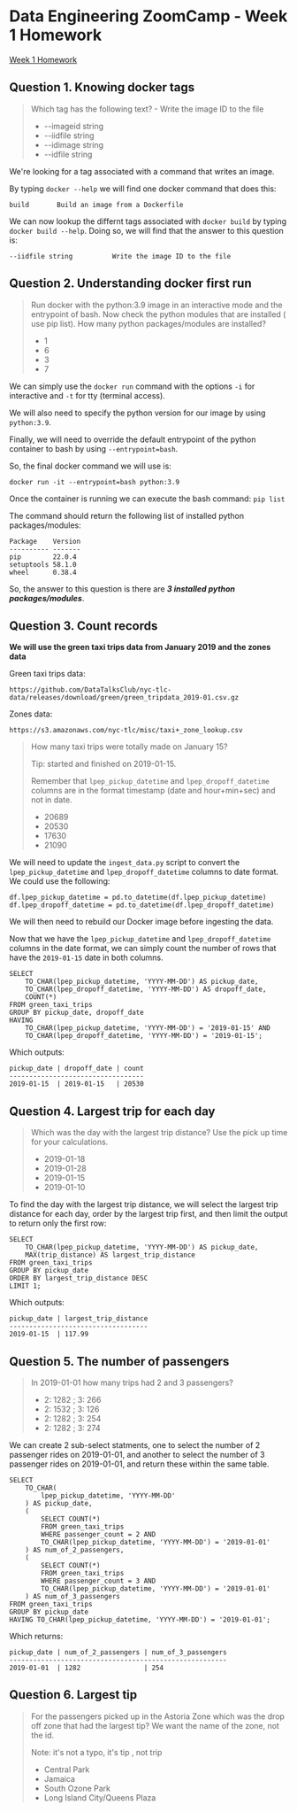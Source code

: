 # Data Engineering ZoomCamp - Week 1 Homework
[Week 1 Homework](https://github.com/DataTalksClub/data-engineering-zoomcamp/blob/main/cohorts/2023/week_1_docker_sql/homework.md)


## Question 1. Knowing docker tags
> Which tag has the following text? - Write the image ID to the file
>
> - --imageid string
> - --iidfile string
> - --idimage string
> - --idfile string

We're looking for a tag associated with a command that writes an image.

By typing `docker --help` we will find one docker command that does this:
```
build       Build an image from a Dockerfile
```

We can now lookup the differnt tags associated with `docker build` by typing `docker build --help`. Doing so, we will find that the answer to this question is:
```
--iidfile string          Write the image ID to the file
```


## Question 2. Understanding docker first run
> Run docker with the python:3.9 image in an interactive mode and the entrypoint of bash. Now check the python modules that are installed ( use pip list). How many python packages/modules are installed?
>
> - 1
> - 6
> - 3
> - 7

We can simply use the `docker run` command with the options `-i` for interactive and `-t` for tty (terminal access).

We will also need to specify the python version for our image by using `python:3.9`.

Finally, we will need to override the default entrypoint of the python container to bash by using `--entrypoint=bash`.

So, the final docker command we will use is:
```
docker run -it --entrypoint=bash python:3.9
```
Once the container is running we can execute the bash command: `pip list`

The command should return the following list of installed python packages/modules:
```
Package    Version
---------- -------
pip        22.0.4
setuptools 58.1.0
wheel      0.38.4
```
So, the answer to this question is there are **_3 installed python packages/modules_**.


## Question 3. Count records
**We will use the green taxi trips data from January 2019 and the zones data**

Green taxi trips data:
```
https://github.com/DataTalksClub/nyc-tlc-data/releases/download/green/green_tripdata_2019-01.csv.gz
```
Zones data:
```
https://s3.amazonaws.com/nyc-tlc/misc/taxi+_zone_lookup.csv
```
> How many taxi trips were totally made on January 15?
> 
> Tip: started and finished on 2019-01-15.
> 
> Remember that `lpep_pickup_datetime` and `lpep_dropoff_datetime` columns are in the format timestamp (date and hour+min+sec) and not in date.
> 
> - 20689
> - 20530
> - 17630
> - 21090

We will need to update the `ingest_data.py` script to convert the `lpep_pickup_datetime` and `lpep_dropoff_datetime` columns to date format. We could use the following:
```
df.lpep_pickup_datetime = pd.to_datetime(df.lpep_pickup_datetime)
df.lpep_dropoff_datetime = pd.to_datetime(df.lpep_dropoff_datetime)
```
We will then need to rebuild our Docker image before ingesting the data.

Now that we have the `lpep_pickup_datetime` and `lpep_dropoff_datetime` columns in the date format, we can simply count the number of rows that have the `2019-01-15` date in both columns.
```
SELECT
	TO_CHAR(lpep_pickup_datetime, 'YYYY-MM-DD') AS pickup_date,
	TO_CHAR(lpep_dropoff_datetime, 'YYYY-MM-DD') AS dropoff_date,
	COUNT(*)
FROM green_taxi_trips
GROUP BY pickup_date, dropoff_date
HAVING
	TO_CHAR(lpep_pickup_datetime, 'YYYY-MM-DD') = '2019-01-15' AND
	TO_CHAR(lpep_dropoff_datetime, 'YYYY-MM-DD') = '2019-01-15';
```
Which outputs:
```
pickup_date | dropoff_date | count
----------------------------------
2019-01-15  | 2019-01-15   | 20530
```


## Question 4. Largest trip for each day
> Which was the day with the largest trip distance? Use the pick up time for your calculations.
> 
> - 2019-01-18
> - 2019-01-28
> - 2019-01-15
> - 2019-01-10

To find the day with the largest trip distance, we will select the largest trip distance for each day, order by the largest trip first, and then limit the output to return only the first row:
```
SELECT
	TO_CHAR(lpep_pickup_datetime, 'YYYY-MM-DD') AS pickup_date,
	MAX(trip_distance) AS largest_trip_distance
FROM green_taxi_trips
GROUP BY pickup_date 
ORDER BY largest_trip_distance DESC
LIMIT 1;
```
Which outputs:
```
pickup_date | largest_trip_distance
-----------------------------------
2019-01-15  | 117.99
```


## Question 5. The number of passengers
> In 2019-01-01 how many trips had 2 and 3 passengers?
> 
> - 2: 1282 ; 3: 266
> - 2: 1532 ; 3: 126
> - 2: 1282 ; 3: 254
> - 2: 1282 ; 3: 274

We can create 2 sub-select statments, one to select the number of 2 passenger rides on 2019-01-01, and another to select the number of 3 passenger rides on 2019-01-01, and return these within the same table.
```
SELECT
	TO_CHAR(
		lpep_pickup_datetime, 'YYYY-MM-DD'
	) AS pickup_date,
	(
		SELECT COUNT(*)
		FROM green_taxi_trips
		WHERE passenger_count = 2 AND
		TO_CHAR(lpep_pickup_datetime, 'YYYY-MM-DD') = '2019-01-01'
	) AS num_of_2_passengers,
	(
		SELECT COUNT(*)
		FROM green_taxi_trips
		WHERE passenger_count = 3 AND
		TO_CHAR(lpep_pickup_datetime, 'YYYY-MM-DD') = '2019-01-01'
	) AS num_of_3_passengers
FROM green_taxi_trips
GROUP BY pickup_date
HAVING TO_CHAR(lpep_pickup_datetime, 'YYYY-MM-DD') = '2019-01-01';
```
Which returns:
```
pickup_date | num_of_2_passengers | num_of_3_passengers
-------------------------------------------------------
2019-01-01  | 1282                | 254
```


## Question 6. Largest tip
> For the passengers picked up in the Astoria Zone which was the drop off zone that had the largest tip? We want the name of the zone, not the id.
> 
> Note: it's not a typo, it's tip , not trip
> 
> - Central Park
> - Jamaica
> - South Ozone Park
> - Long Island City/Queens Plaza

